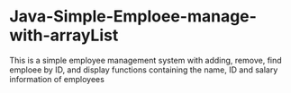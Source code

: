 # Java-Simple-Emploee-manage-with-arrayList
This is a simple employee management system with adding, remove, find emploee by ID, and display functions containing the name, ID and salary information of employees
